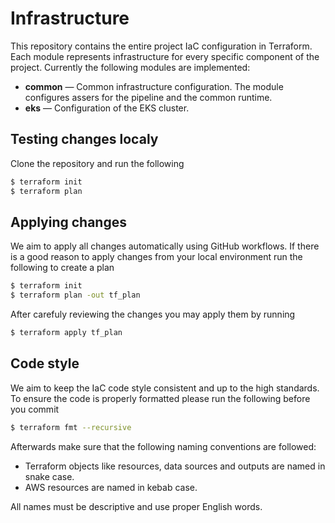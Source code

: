 # Infrastructure

This repository contains the entire project IaC configuration in Terraform. Each module
represents infrastructure for every specific component of the project. Currently the following
modules are implemented:

* **common** &mdash; Common infrastructure configuration. The module configures assers for the
  pipeline and the common runtime.
* **eks** &mdash; Configuration of the EKS cluster.

## Testing changes localy

Clone the repository and run the following

```bash
$ terraform init
$ terraform plan
```

## Applying changes

We aim to apply all changes automatically using GitHub workflows. If there is a good reason
to apply changes from your local environment run the following to create a plan

```bash
$ terraform init
$ terraform plan -out tf_plan
```

After carefuly reviewing the changes you may apply them by running

```bash
$ terraform apply tf_plan
```

## Code style

We aim to keep the IaC code style consistent and up to the high standards. To ensure the code
is properly formatted please run the following before you commit

```bash
$ terraform fmt --recursive
```

Afterwards make sure that the following naming conventions are followed:

* Terraform objects like resources, data sources and outputs are named in snake case.
* AWS resources are named in kebab case.

All names must be descriptive and use proper English words.
